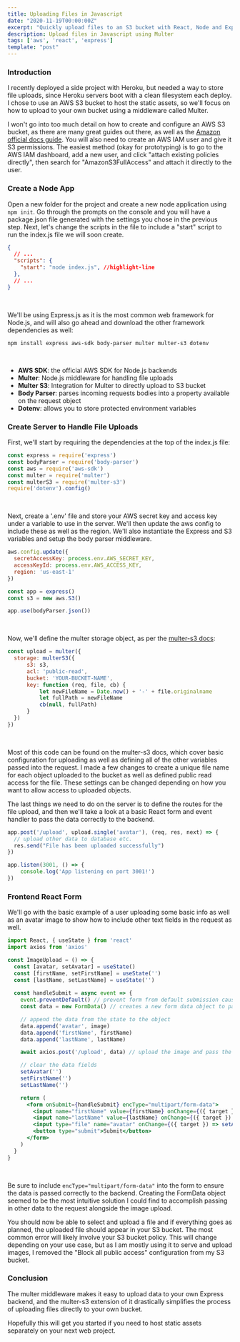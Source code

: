 ```yaml
---
title: Uploading Files in Javascript
date: "2020-11-19T00:00:00Z"
excerpt: "Quickly upload files to an S3 bucket with React, Node and Express using the Multer file upload middleware"
description: Upload files in Javascript using Multer
tags: ['aws', 'react', 'express']
template: "post"
---
```


### Introduction

I recently deployed a side project with Heroku, but needed a way to store file uploads, since Heroku servers boot with a clean filesystem each deploy. I chose to use an AWS S3 bucket to host the static assets, so we'll focus on how to upload to your own bucket using a middleware called Multer.

I won't go into too much detail on how to create and configure an AWS S3 bucket, as there are many great guides out there, as well as the [Amazon official docs guide](https://docs.aws.amazon.com/AmazonS3/latest/user-guide/create-bucket.html). You will also need to create an AWS IAM user and give it S3 permissions. The easiest method (okay for prototyping) is to go to the AWS IAM dashboard, add a new user, and click "attach existing policies directly", then search for "AmazonS3FullAccess" and attach it directly to the user.

### Create a Node App

Open a new folder for the project and create a new node application using `npm init`. Go through the prompts on the console and you will have a package.json file generated with the settings you chose in the previous step. Next, let's change the scripts in the file to include a "start" script to run the index.js file we will soon create.
```json
{
  // ...
  "scripts": {
    "start": "node index.js", //highlight-line 
  },
  // ...
}
```
<br />

We'll be using Express.js as it is the most common web framework for Node.js, and will also go ahead and download the other framework dependencies as well:
```shell
npm install express aws-sdk body-parser multer multer-s3 dotenv
```
<br />

- **AWS SDK**: the official AWS SDK for Node.js backends
- **Multer**: Node.js middleware for handling file uploads
- **Multer S3**: Integration for Multer to directly upload to S3 bucket
- **Body Parser**: parses incoming requests bodies into a property available on the request object
- **Dotenv**: allows you to store protected environment variables

### Create Server to Handle File Uploads

First, we'll start by requiring the dependencies at the top of the index.js file:
```javascript
const express = require('express')
const bodyParser = require('body-parser')
const aws = require('aws-sdk')
const multer = require('multer')
const multerS3 = require('multer-s3')
require('dotenv').config()
```
<br />

Next, create a '.env' file and store your AWS secret key and access key under a variable to use in the server. We'll then update the aws config to include these as well as the region. We'll also instantiate the Express and S3 variables and setup the body parser middleware.
```javascript
aws.config.update({
  secretAccessKey: process.env.AWS_SECRET_KEY,
  accessKeyId: process.env.AWS_ACCESS_KEY,
  region: 'us-east-1'
})

const app = express()
const s3 = new aws.S3()

app.use(bodyParser.json())
```
<br />

Now, we'll define the multer storage object, as per the [multer-s3 docs](https://www.npmjs.com/package/multer-s3):
```javascript
const upload = multer({
  storage: multerS3({
      s3: s3,
      acl: 'public-read',
      bucket: 'YOUR-BUCKET-NAME',
      key: function (req, file, cb) {
          let newFileName = Date.now() + '-' + file.originalname
          let fullPath = newFileName
          cb(null, fullPath)
      }
  })
})
```
<br />

Most of this code can be found on the multer-s3 docs, which cover basic configuration for uploading as well as defining all of the other variables passed into the request. I made a few changes to create a unique file name for each object uploaded to the bucket as well as defined public read access for the file. These settings can be changed depending on how you want to allow access to uploaded objects. 

The last things we need to do on the server is to define the routes for the file upload, and then we'll take a look at a basic React form and event handler to pass the data correctly to the backend.

```javascript
app.post('/upload', upload.single('avatar'), (req, res, next) => {
  // upload other data to database etc.  
  res.send("File has been uploaded successfully")
})

app.listen(3001, () => {
    console.log('App listening on port 3001!')
})
```

### Frontend React Form

We'll go with the basic example of a user uploading some basic info as well as an avatar image to show how to include other text fields in the request as well.

```jsx
import React, { useState } from 'react'
import axios from 'axios'

const ImageUpload = () => {
  const [avatar, setAvatar] = useState()
  const [firstName, setFirstName] = useState('')
  const [lastName, setLastName] = useState('')
  
  const handleSubmit = async event => {
    event.preventDefault() // prevent form from default submission causing reload
    const data = new FormData() // creates a new form data object to pass both text and file data into

    // append the data from the state to the object
    data.append('avatar', image)
    data.append('firstName', firstName)
    data.append('lastName', lastName)

    await axios.post('/upload', data) // upload the image and pass the form data to the backend

    // clear the data fields
    setAvatar('') 
    setFirstName('')
    setLastName('')

    return (
      <form onSubmit={handleSubmit} encType="multipart/form-data">
        <input name="firstName" value={firstName} onChange={({ target }) => setFirstName(target.value)} />
        <input name="lastName" value={lastName} onChange={({ target }) => setLastName(target.value)} />
        <input type="file" name="avatar" onChange={({ target }) => setAvatar(target.files[0]))} />
        <button type="submit">Submit</button>
      </form>
    )
  }
}
```
<br />

Be sure to include `encType="multipart/form-data"` into the form to ensure the data is passed correctly to the backend. Creating the FormData object seemed to be the most intuitive solution I could find to accomplish passing in other data to the request alongside the image upload.

You should now be able to select and upload a file and if everything goes as planned, the uploaded file should appear in your S3 bucket. The most common error will likely involve your S3 bucket policy. This will change depending on your use case, but as I am mostly using it to serve and upload images, I removed the "Block all public access" configuration from my S3 bucket.

### Conclusion

The multer middleware makes it easy to upload data to your own Express backend, and the multer-s3 extension of it drastically simplifies the process of uploading files directly to your own bucket.

Hopefully this will get you started if you need to host static assets separately on your next web project.
